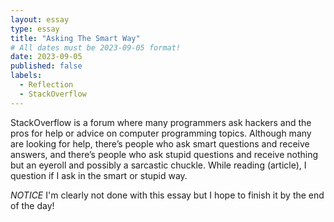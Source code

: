 ```yaml
---
layout: essay
type: essay
title: "Asking The Smart Way"
# All dates must be 2023-09-05 format!
date: 2023-09-05
published: false
labels:
  - Reflection
  - StackOverflow
---
```


StackOverflow is a forum where many programmers ask hackers and the pros for help or advice on computer programming topics. Although many are looking for help, there’s people who ask smart questions and receive answers, and there’s people who ask stupid questions and receive nothing but an eyeroll and possibly a sarcastic chuckle. While reading (article), I question if I ask in the smart or stupid way.  

*NOTICE* I'm clearly not done with this essay but I hope to finish it by the end of the day!
